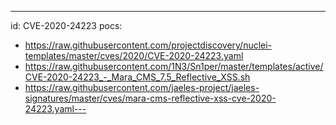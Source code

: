 ---
id: CVE-2020-24223
pocs:
  - https://raw.githubusercontent.com/projectdiscovery/nuclei-templates/master/cves/2020/CVE-2020-24223.yaml
  - https://raw.githubusercontent.com/1N3/Sn1per/master/templates/active/CVE-2020-24223_-_Mara_CMS_7.5_Reflective_XSS.sh
  - https://raw.githubusercontent.com/jaeles-project/jaeles-signatures/master/cves/mara-cms-reflective-xss-cve-2020-24223.yaml---
